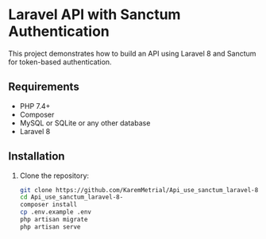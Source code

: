 # Laravel API with Sanctum Authentication

This project demonstrates how to build an API using Laravel 8 and Sanctum for token-based authentication.

## Requirements

- PHP 7.4+
- Composer
- MySQL or SQLite or any other database
- Laravel 8

## Installation

1. Clone the repository:
   ```bash
   git clone https://github.com/KaremMetrial/Api_use_sanctum_laravel-8-
   cd Api_use_sanctum_laravel-8-
   composer install
   cp .env.example .env
   php artisan migrate
   php artisan serve



